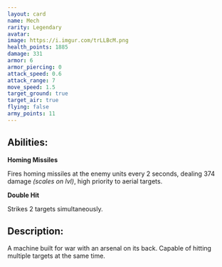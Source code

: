 ```yaml
---
layout: card
name: Mech
rarity: Legendary
avatar: 
image: https://i.imgur.com/trLLBcM.png
health_points: 1885
damage: 331
armor: 6
armor_piercing: 0
attack_speed: 0.6
attack_range: 7
move_speed: 1.5
target_ground: true
target_air: true
flying: false
army_points: 11
---
```


## Abilities:

**Homing Missiles**

Fires homing missiles at the enemy units every 2 seconds, dealing 374 damage *(scales on lvl)*, high priority to aerial targets.

**Double Hit**

Strikes 2 targets simultaneously.

## Description:

A machine built for war with an arsenal on its back. Capable of hitting multiple targets at the same time.